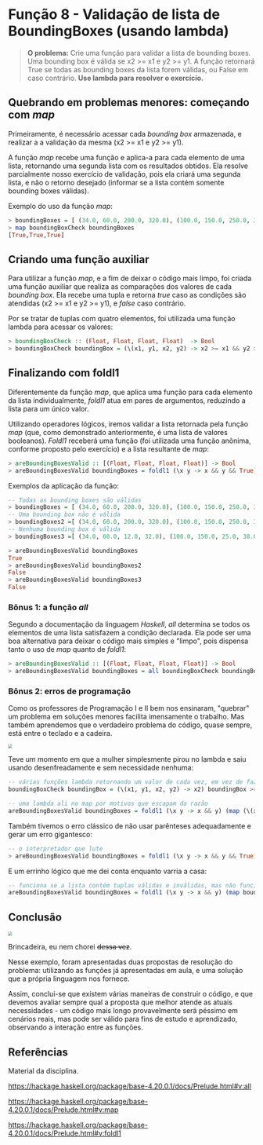 # Função 8 - Validação de lista de BoundingBoxes (usando lambda)

> **O problema:** Crie uma função para validar a lista de bounding boxes. Uma bounding box é válida se x2 >= x1 e y2 >= y1. A função retornará True se todas as bounding boxes da lista forem válidas, ou False em caso contrário. **Use lambda para resolver o exercício.**



##  Quebrando em problemas menores: começando com *map*

Primeiramente, é necessário acessar cada *bounding box* armazenada, e realizar a a validação da mesma (x2 >= x1 e y2 >= y1). 

A função *map* recebe uma função e aplica-a para cada elemento de uma lista, retornando uma segunda lista com os resultados obtidos. Ela resolve parcialmente nosso exercício de validação, pois ela criará uma segunda lista, e não o retorno desejado (informar se a lista contém somente bounding boxes válidas).

Exemplo do uso da função *map*:

```haskell
> boundingBoxes = [ (34.0, 60.0, 200.0, 320.0), (100.0, 150.0, 250.0, 380.0), (300.0, 220.0, 450.0, 450.0) ]
> map boundingBoxCheck boundingBoxes
[True,True,True]
```



## Criando uma função auxiliar

Para utilizar a função *map*, e a fim de deixar o código mais limpo, foi criada uma função auxiliar que realiza as comparações dos valores de cada *bounding box*. Ela recebe uma tupla e retorna *true* caso as condições são atendidas (x2 >= x1 e y2 >= y1), e *false* caso contrário.

Por se tratar de tuplas com quatro elementos, foi utilizada uma função lambda para acessar os valores:

```haskell
> boundingBoxCheck :: (Float, Float, Float, Float)  -> Bool
> boundingBoxCheck boundingBox = (\(x1, y1, x2, y2) -> x2 >= x1 && y2 >= y1) boundingBox
```



## Finalizando com foldl1

Diferentemente da função *map*, que aplica uma função para cada elemento da lista individualmente, *foldl1* atua em pares de argumentos, reduzindo a lista para um único valor.

Utilizando operadores lógicos, iremos validar a lista retornada pela função *map* (que, como demonstrado anteriormente, é uma lista de valores booleanos). *Foldl1* receberá uma função (foi utilizada uma função anônima, conforme proposto pelo exercício) e a lista resultante de *map*:

```haskell
> areBoundingBoxesValid :: [(Float, Float, Float, Float)] -> Bool
> areBoundingBoxesValid boundingBoxes = foldl1 (\x y -> x && y && True) (map boundingBoxCheck boundingBoxes)
```



Exemplos da aplicação da função:

```haskell
-- Todas as bounding boxes são válidas
> boundingBoxes = [ (34.0, 60.0, 200.0, 320.0), (100.0, 150.0, 250.0, 380.0), (300.0, 220.0, 450.0, 450.0) ]
-- Uma bounding box não é válida
> boundingBoxes2 =[ (34.0, 60.0, 200.0, 320.0), (100.0, 150.0, 250.0, 380.0), (300.0, 220.0, 450.0, 450.0), (1.0, 23.0, 5.0, 10.0) ]
-- Nenhuma bounding box é válida
> boundingBoxes3 =[ (34.0, 60.0, 12.0, 32.0), (100.0, 150.0, 25.0, 38.0) ]

> areBoundingBoxesValid boundingBoxes
True
> areBoundingBoxesValid boundingBoxes2
False
> areBoundingBoxesValid boundingBoxes3
False
```



### Bônus 1: a função *all*

Segundo a documentação da linguagem *Haskell*, *all* determina se todos os elementos de uma lista satisfazem a condição declarada. Ela pode ser uma boa alternativa para deixar o código mais simples e "limpo", pois dispensa tanto o uso de *map* quanto de *foldl1*:

```haskell
> areBoundingBoxesValid :: [(Float, Float, Float, Float)] -> Bool
> areBoundingBoxesValid boundingBoxes = all boundingBoxCheck boundingBoxes
```



### Bônus 2: erros de programação 

Como os professores de Programação I e II bem nos ensinaram, "quebrar" um problema em soluções menores facilita imensamente o trabalho. Mas também aprendemos que o verdadeiro problema do código, quase sempre, está entre o teclado e a cadeira. 

<img src="https://cdn.awsli.com.br/800x800/608/608801/produto/265653604/mouse-pad-o-problema-est--entre-a-cadeira-e-o-monitor-nmstoovr97.png" style="zoom: 50%;" />

Teve um momento em que a mulher simplesmente pirou no lambda e saiu usando desenfreadamente e sem necessidade nenhuma:

```haskell
-- várias funções lambda retornando um valor de cada vez, em vez de fazer a comparação logo de cara
boundingBoxCheck boundingBox = (\(x1, y1, x2, y2) -> x2) boundingBox >= (\(x1, y1, x2, y2) -> x1) boundingBox && (\(x1, y1, x2, y2) -> y2) boundingBox >= (\(x1, y1, x2, y2) -> y1) boundingBox

-- uma lambda ali no map por motivos que escapam da razão
areBoundingBoxesValid boundingBoxes = foldl1 (\x y -> x && y) (map (\(x1, y1, x2, y2) -> boundingBoxCheck (x1, y1, x2, y2)) boundingBoxes)
```

Também tivemos o erro clássico de não usar parênteses adequadamente e gerar um erro gigantesco:

```haskell
-- o interpretador que lute
> areBoundingBoxesValid boundingBoxes = foldl1 (\x y -> x && y && True) map boundingBoxCheck boundingBoxes
```

E um errinho lógico que me dei conta enquanto varria a casa:

```haskell
-- funciona se a lista contém tuplas válidas e inválidas, mas não funciona se todas as tuplas forem inválidas
areBoundingBoxesValid boundingBoxes = foldl1 (\x y -> x && y) (map boundingBoxCheck boundingBoxes)
```



## Conclusão

<img src="https://i.etsystatic.com/39386174/r/il/964621/4695428791/il_794xN.4695428791_def5.jpg" style="zoom: 50%;" />

Brincadeira, eu nem chorei ~~dessa vez~~. 

Nesse exemplo, foram apresentadas duas propostas de resolução do problema: utilizando as funções já apresentadas em aula, e uma solução que a própria linguagem nos fornece.

Assim, conclui-se que existem várias maneiras de construir o código, e que devemos avaliar sempre qual a proposta que melhor atende as atuais necessidades - um código mais longo provavelmente será péssimo em cenários reais, mas pode ser válido para fins de estudo e aprendizado, observando a interação entre as funções.



 ## Referências

Material da disciplina.

https://hackage.haskell.org/package/base-4.20.0.1/docs/Prelude.html#v:all

https://hackage.haskell.org/package/base-4.20.0.1/docs/Prelude.html#v:map

https://hackage.haskell.org/package/base-4.20.0.1/docs/Prelude.html#v:foldl1

